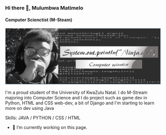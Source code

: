 ### Hi there 👋, Mulumbwa Matimelo
#### Computer Scienctist (M-Steam)

![Computer Scienctist (M-Steam)](https://github.com/MnM-magic/MnM-magic/blob/main/Capture.jpg.PNG)

I'm a proud student of the University of KwaZulu Natal.
I do M-Stream majoring into Computer Science and I do project such as game dev in Python, HTML and CSS web-dev, a bit of Django and I'm starting to learn more on dev using Java

Skills: JAVA / PYTHON / CSS / HTML

- 🔭 I’m currently working on this page. 




